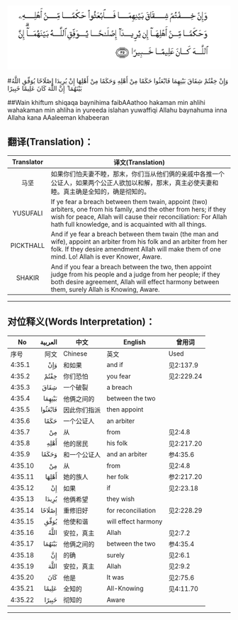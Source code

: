 ![004:035](images/004_035.gif)

#وَإِنْ خِفْتُمْ شِقَاقَ بَيْنِهِمَا فَابْعَثُوا حَكَمًا مِنْ أَهْلِهِ وَحَكَمًا مِنْ أَهْلِهَا إِنْ يُرِيدَا إِصْلَاحًا يُوَفِّقِ اللَّهُ بَيْنَهُمَا ۗ إِنَّ اللَّهَ كَانَ عَلِيمًا خَبِيرًا 

##Wain khiftum shiqaqa baynihima faibAAathoo hakaman min ahlihi wahakaman min ahliha in yureeda islahan yuwaffiqi Allahu baynahuma inna Allaha kana AAaleeman khabeeran 

## 翻译(Translation)：

| Translator | 译文(Translation)                                            |
| :--------: | ------------------------------------------------------------ |
|    马坚    | 如果你们怕夫妻不睦，那末，你们当从他们俩的亲戚中各推一个公证人，如果两个公正人欲加以和解，那末，真主必使夫妻和睦。真主确是全知的，确是彻知的。 |
|  YUSUFALI  | If ye fear a breach between them twain, appoint (two) arbiters, one from his family, and the other from hers; if they wish for peace, Allah will cause their reconciliation: For Allah hath full knowledge, and is acquainted with all things. |
| PICKTHALL  | And if ye fear a breach between them twain (the man and wife), appoint an arbiter from his folk and an arbiter from her folk. If they desire amendment Allah will make them of one mind. Lo! Allah is ever Knower, Aware. |
|   SHAKIR   | And if you fear a breach between the two, then appoint judge from his people and a judge from her people; if they both desire agreement, Allah will effect harmony between them, surely Allah is Knowing, Aware. |

---

## 对位释义(Words Interpretation)：

| No   | العربية | 中文    | English | 曾用词 |
| ---- | ------: | ------- | ------- | ------ |
| 序号 |    阿文 | Chinese | 英文    | Used   |
| 4:35.1  | وَإِنْ     | 和如果       | and if              | 见2:137.9  |
| 4:35.2  | خِفْتُمْ    | 你们恐怕     | you fear            | 见2:229.24 |
| 4:35.3  | شِقَاقَ    | 一个破裂     | a breach            |            |
| 4:35.4  | بَيْنِهِمَا  | 他俩之间的   | between the two     |            |
| 4:35.5  | فَابْعَثُوا | 因此你们指派 | then appoint        |            |
| 4:35.6  | حَكَمًا    | 一个公证人   | an arbiter          |            |
| 4:35.7  | مِنْ      | 从           | from                | 见2:4.8    |
| 4:35.8  | أَهْلِهِ    | 他的居民     | his folk            | 见2:217.20 |
| 4:35.9  | وَحَكَمًا   | 和一个公证人 | and an arbiter      | 参4:35.6   |
| 4:35.10 | مِنْ      | 从           | from                | 见2:4.8    |
| 4:35.11 | أَهْلِهَا   | 她的族人     | her folk            | 参2:217.20 |
| 4:35.12 | إِنْ      | 如果         | if                  | 见2:23.18  |
| 4:35.13 | يُرِيدَا   | 他俩希望     | they wish           |            |
| 4:35.14 | إِصْلَاحًا  | 重修旧好     | for reconciliation  | 见2:228.29 |
| 4:35.15 | يُوَفِّقِ    | 他使和谐     | will effect harmony |            |
| 4:35.16 | اللَّهُ    | 安拉，真主   | Allah               | 见2:7.2 |
| 4:35.17 | بَيْنَهُمَا  | 他俩之间的   | between the two     | 参4:35.4   |
| 4:35.18 | إِنَّ      | 的确         | surely              | 见2:6.1    |
| 4:35.19 | اللَّهَ    | 安拉，真主   | Allah               | 见2:9.2 |
| 4:35.20 | كَانَ     | 他是         | It was              | 见2:75.6   |
| 4:35.21 | عَلِيمًا   | 全知的       | All-Knowing         | 见4:11.70  |
| 4:35.22 | خَبِيرًا   | 彻知的       | Aware               |            |

---
